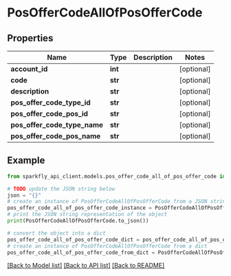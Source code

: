 # PosOfferCodeAllOfPosOfferCode


## Properties

Name | Type | Description | Notes
------------ | ------------- | ------------- | -------------
**account_id** | **int** |  | [optional] 
**code** | **str** |  | [optional] 
**description** | **str** |  | [optional] 
**pos_offer_code_type_id** | **str** |  | [optional] 
**pos_offer_code_pos_id** | **str** |  | [optional] 
**pos_offer_code_type_name** | **str** |  | [optional] 
**pos_offer_code_pos_name** | **str** |  | [optional] 

## Example

```python
from sparkfly_api_client.models.pos_offer_code_all_of_pos_offer_code import PosOfferCodeAllOfPosOfferCode

# TODO update the JSON string below
json = "{}"
# create an instance of PosOfferCodeAllOfPosOfferCode from a JSON string
pos_offer_code_all_of_pos_offer_code_instance = PosOfferCodeAllOfPosOfferCode.from_json(json)
# print the JSON string representation of the object
print(PosOfferCodeAllOfPosOfferCode.to_json())

# convert the object into a dict
pos_offer_code_all_of_pos_offer_code_dict = pos_offer_code_all_of_pos_offer_code_instance.to_dict()
# create an instance of PosOfferCodeAllOfPosOfferCode from a dict
pos_offer_code_all_of_pos_offer_code_from_dict = PosOfferCodeAllOfPosOfferCode.from_dict(pos_offer_code_all_of_pos_offer_code_dict)
```
[[Back to Model list]](../README.md#documentation-for-models) [[Back to API list]](../README.md#documentation-for-api-endpoints) [[Back to README]](../README.md)


